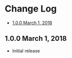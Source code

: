 # Change Log

- [1.0.0 March 1, 2018](#100-march-1-2018)

## 1.0.0 March 1, 2018

- Initial release
